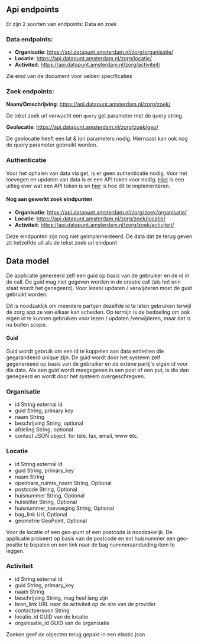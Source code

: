 ## Api endpoints

Er zijn 2 soorten van endpoints: Data en zoek

### Data endpoints:

- **Organisatie**: https://api.datapunt.amsterdam.nl/zorg/organisatie/
- **Locatie**: https://api.datapunt.amsterdam.nl/zorg/locatie/
- **Activiteit**: https://api.datapunt.amsterdam.nl/zorg/activiteit/

Zie eind van de document voor velden specificaties

### Zoek endpoints:

**Naam/Omschrijving**: https://api.datapunt.amsterdam.nl/zorg/zoek/

De tekst zoek url verwacht een `query` get parameter met de query string.

**Geolocatie**: https://api.datapunt.amsterdam.nl/zorg/zoek/geo/

De geolocatie heeft een lat & lon parameters nodig. Hiernaast kan ook nog de query parameter gebruikt worden.

### Authenticatie

Voor het ophalen van data via get, is er geen authenticatie nodig. Voor het toevegen en updaten van data is er een API token voor nodig.
[Hier](https://scotch.io/tutorials/the-ins-and-outs-of-token-based-authentication) is een uitleg over wat een API token is en [hier](http://www.django-rest-framework.org/api-guide/authentication/#tokenauthentication) is hoe dit te implementeren.


#### Nog aan gewerkt zoek eindpunten

- **Organisatie**: https://api.datapunt.amsterdam.nl/zorg/zoek/organisatie/
- **Locatie**: https://api.datapunt.amsterdam.nl/zorg/zoek/locatie/
- **Activiteit**: https://api.datapunt.amsterdam.nl/zorg/zoek/activiteit/

Deze eindpunten zijn nog niet geïmplementeerd. De data dat ze terug geven zit hetzelfde uit als de tekst zoek url eindpunt

## Data model

De applicatie genereerd zelf een guid op basis van de gebruiker en de id in de call. De guid mag niet gegeven worden in de creatie call (als het erin staat wordt het genegeerd). Voor lezen/ updaten / verwijderen moet de guid gebruikt worden.

Dit is noodzaklijk om meerdere partijen dezelfde id te laten gebruiken terwijl de zorg app ze van elkaar kan scheiden. Op termijn is de bedoeling om ook eigen id te kunnen gebruiken voor lezen / updaten /verwijderen, maar dat is nu buiten scope.

#### Guid
Guid wordt gebruik om een id te koppelen aan data entiteiten die gegarandeerd unique zijn. De guid wordt door het systeem zelf gegenereeed op basis van de gebruiker en de extene partij's eigen id voor die data. Als een guid wordt meegegeven in een post of een put, is die dan genegeerd en wordt door het systeem overgeschregven.

### Organisatie

- id String external id
- guid String, primary key
- naam String
- beschrijving String, optional
- afdeling String, optional
- contact JSON object  for tele, fax, email, www etc.

### Locatie

- id String external id
- guid String, primary_key
- naam String
- openbare_ruimte_naam String, Optional
- postcode String, Optional
- huisnummer String, Optional
- huisletter String, Optional
- huisnummer_toevoeging String, Optional
- bag_link Url, Optional
- geometrie GeoPoint, Optional

Voor de locatie of een geo-punt of een postcode is noodzakelijk. De applicatie probeert op basis van de postcode en evt huisnummer een geo-positie te bepalen en een link naar de bag nummeraanduiding item te leggen.

### Activiteit

- id String external id
- guid String, primary_key
- naam String
- beschrijving String, mag heel lang zijn
- bron_link URL naar de activiteit op de site van de provider
- contactpersoon String
- locatie_id GUID van de locatie
- organisatie_id GUID van de organisatie

Zoeken geef de objecten terug gepakt in een elastic json
